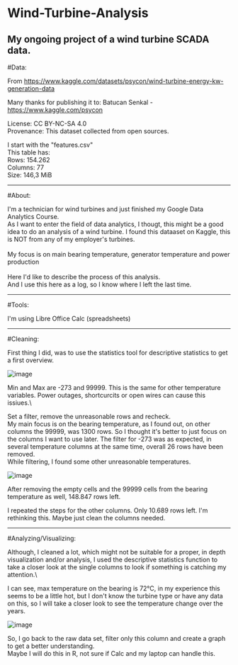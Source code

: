 # Wind-Turbine-Analysis
My ongoing project of a wind turbine SCADA data.
------------------------------------------------

#Data:

From https://www.kaggle.com/datasets/psycon/wind-turbine-energy-kw-generation-data

Many thanks for publishing it to: Batucan Senkal - https://www.kaggle.com/psycon

License: CC BY-NC-SA 4.0\
Provenance: This dataset collected from open sources.

I start with the "features.csv"\
This table has:\
Rows: 154.262\
Columns: 77\
Size: 146,3 MiB

---------------------------------------------------------------------------------

#About:

I'm  a technician for wind turbines and just finished my Google Data Analytics Course.\
As I want to enter the field of data analytics, I thougt, this might be a good idea to do an
analysis of a wind turbine. I found this dataaset on Kaggle, this is NOT from any of my employer's turbines.\
\
My focus is on main bearing temperature, generator temperature and power production\
\
Here I'd like to describe the process of this analysis.\
And I use this here as a log, so I know where I left the last time.

-----------------------------------------------------------------------------------

#Tools:

I'm using Libre Office Calc (spreadsheets)

-----------------------------------------------------------------------------------

#Cleaning:

First thing I did, was to use the statistics tool for descriptive statistics to get a first overview.

![image](https://user-images.githubusercontent.com/132265260/236620504-1e0a917a-2f2c-457f-96bf-bbb94758dce1.png)

Min and Max are -273 and 99999. This is the same for other temperature variables.
Power outages, shortcurcits or open wires can cause this issiues.\

Set a filter, remove the unreasonable rows and recheck.\
My main focus is on the bearing temperature, as I found out, on other columns the 99999, was 1300 rows. So I thought it's better to just focus on the columns I want to use later.
The filter for -273 was as expected, in several temperature columns at the same time, overall 26 rows have been removed.\
While filtering, I found some other unreasonable temperatures.

![image](https://user-images.githubusercontent.com/132265260/236621698-04bb25a7-0124-4fa8-8d1a-f5def164a89f.png)

After removing the empty cells and the 99999 cells from the bearing temperature as well, 148.847 rows left.

I repeated the steps for the other columns. Only 10.689 rows left. I'm rethinking this. Maybe just clean the columns needed.

---------------------------------------------------------------------------------------------------------------------------

#Analyzing/Visualizing:

Although, I cleaned a lot, which might not be suitable for a proper, in depth visualization and/or analysis, I used the descriptive statistics function to take a closer look at the single columns to look if something is catching my attention.\

I can see, max temperature on the bearing is 72°C, in my experience this seems to be a little hot, but I don't know the turbine type or have any data on this, so I will take a closer look to see the temperature change over the years.

![image](https://user-images.githubusercontent.com/132265260/236666996-33fa860a-9d82-485c-ad93-e2927479e4da.png)


So, I go back to the raw data set, filter only this column and create a graph to get a better understanding.\
Maybe I will do this in R, not sure if Calc and my laptop can handle this.









 












